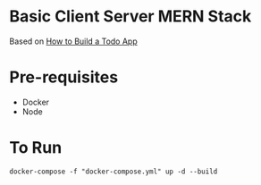 # Basic Client Server MERN Stack

Based on [How to Build a Todo App](https://www.freecodecamp.org/news/how-to-build-a-todo-app-with-react-typescript-nodejs-and-mongodb/#setting-up)

# Pre-requisites

* Docker
* Node

# To Run

`docker-compose -f "docker-compose.yml" up -d --build`